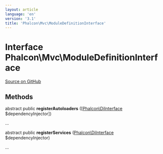 ```yaml
---
layout: article
language: 'en'
version: '3.1'
title: 'Phalcon\Mvc\ModuleDefinitionInterface'
---
```

# Interface **Phalcon\Mvc\ModuleDefinitionInterface**

<a href="https://github.com/phalcon/cphalcon/tree/v3.1.0/phalcon/mvc/moduledefinitioninterface.zep" class="btn btn-default btn-sm">Source on GitHub</a>

## Methods
abstract public  **registerAutoloaders** ([[Phalcon\DiInterface](/3.1/en/api/Phalcon_DiInterface) $dependencyInjector])

...


abstract public  **registerServices** ([Phalcon\DiInterface](/3.1/en/api/Phalcon_DiInterface) $dependencyInjector)

...


